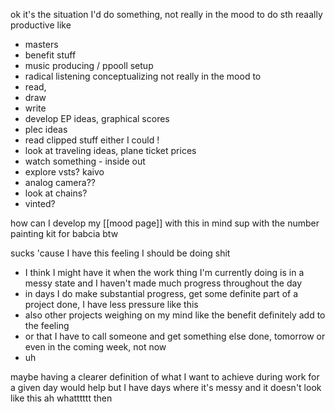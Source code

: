 ok it's the situation
I'd do something, not really in the mood to do sth reaally productive like
- masters
- benefit stuff
- music producing / ppooll setup
- radical listening conceptualizing
not really in the mood to
- read,
- draw
- write
- develop EP ideas, graphical scores
- plec ideas
- read clipped stuff
either
I could !
- look at traveling ideas, plane ticket prices
- watch something - inside out
- explore vsts? kaivo
- analog camera??
- look at chains?
- vinted?

how can I develop my [[mood page]] with this in mind
sup with the number painting kit for babcia btw

sucks 'cause I have this feeling I should be doing shit
- I think I might have it when the work thing I'm currently doing is in a messy state and I haven't made much progress throughout the day
- in days I do make substantial progress, get some definite part of a project done, I have less pressure like this
- also other projects weighing on my mind like the benefit definitely add to the feeling
- or that I have to call someone and get something else done, tomorrow or even in the coming week, not now
- uh

maybe having a clearer definition of what I want to achieve during work for a given day would help
but I have days where it's messy and it doesn't look like this
ah whatttttt then